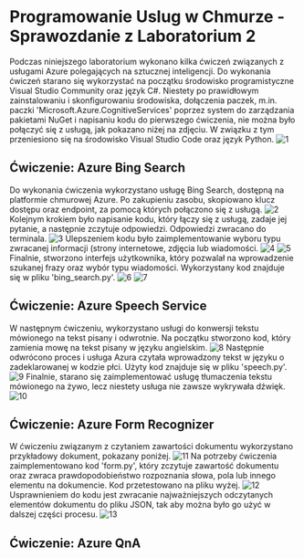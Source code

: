 # Programowanie Uslug w Chmurze - Sprawozdanie z Laboratorium 2
Podczas niniejszego laboratorium wykonano kilka ćwiczeń związanych z usługami Azure polegających na sztucznej inteligencji. Do wykonania ćwiczeń starano się wykorzystać na początku środowisko programistyczne Visual Studio Community oraz język C#. Niestety po prawidłowym zainstalowaniu i skonfigurowaniu środowiska, dołączenia paczek, m.in. paczki 'Microsoft.Azure.CognitiveServices' poprzez system do zarządzania pakietami NuGet i napisaniu kodu do pierwszego ćwiczenia, nie można było połączyć się z usługą, jak pokazano niżej na zdjęciu. W związku z tym przeniesiono się na środowisko Visual Studio Code oraz język Python.
![1](images_search/8.png)
## Ćwiczenie: Azure Bing Search
Do wykonania ćwiczenia wykorzystano usługę Bing Search, dostępną na platformie chmurowej Azure. Po zakupieniu zasobu, skopiowano klucz dostępu oraz endpoint, za pomocą których połączono się z usługą.
![2](images_search/6.png)
Kolejnym krokiem było napisanie kodu, który łączy się z usługą, zadaje jej pytanie, a następnie zczytuje odpowiedzi. Odpowiedzi zwracano do terminala.
![3](images_search/1.png)
Ulepszeniem kodu było zaimplementowanie wyboru typu zwracanej informacji (strony internetowe, zdjęcia lub wiadomości.
![4](images_search/2.png)
![5](images_search/3.png)
Finalnie, stworzono interfejs użytkownika, który pozwalał na wprowadzenie szukanej frazy oraz wybór typu wiadomości. Wykorzystany kod znajduje się w pliku 'bing_search.py'.
![6](images_search/4.png)
![7](images_search/5.png)
## Ćwiczenie: Azure Speech Service
W następnym ćwiczeniu, wykorzystano usługi do konwersji tekstu mówionego na tekst pisany i odwrotnie. Na początku stworzono kod, który zamienia mowę na tekst pisany w języku angielskim.
![8](images_speech/1.png)
Następnie odwrócono proces i usługa Azura czytała wprowadzony tekst w języku o zadeklarowanej w kodzie płci. Użyty kod znajduje się w pliku 'speech.py'.
![9](images_speech/2.png)
Finalnie, starano się zaimplementować usługę tłumaczenia tekstu mówionego na żywo, lecz niestety usługa nie zawsze wykrywała dźwięk.
![10](images_speech/3.png)
## Ćwiczenie: Azure Form Recognizer
W ćwiczeniu związanym z czytaniem zawartości dokumentu wykorzystano przykładowy dokument, pokazany poniżej.
![11](images_form/2.png)
Na potrzeby ćwiczenia zaimplementowano kod 'form.py', który zczytuje zawartość dokumentu oraz zwraca prawdopodobieństwo rozpoznania słowa, pola lub innego elementu na dokumencie. Kod przetestowano na pliku wyżej.
![12](images_form/1.png)
Usprawnieniem do kodu jest zwracanie najważniejszych odczytanych elementów dokumentu do pliku JSON, tak aby można było go użyć w dalszej części procesu.
![13](images_form/3.png)
## Ćwiczenie: Azure QnA
